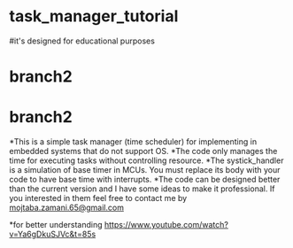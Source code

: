 # task_manager_tutorial 
#it's designed for educational purposes
# branch2
# branch2

*This is a simple task manager (time scheduler) for implementing in embedded systems that do not support OS. 
*The code only manages the time for executing tasks without controlling resource.
*The systick_handler is a simulation of base timer in MCUs. You must replace its body with your code to have base time with interrupts.
*The code can be designed better than the current version and I have some ideas to make it professional. If you interested in them feel free to contact me by
mojtaba.zamani.65@gmail.com

*for better understanding https://www.youtube.com/watch?v=Ya6gDkuSJVc&t=85s

